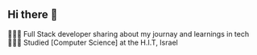 ## Hi there 👋

👨🏻‍💻 Full Stack developer sharing about my journay and learnings in tech<br/>
👨🏻‍🎓 Studied [Computer Science] at the H.I.T, Israel<br/>
